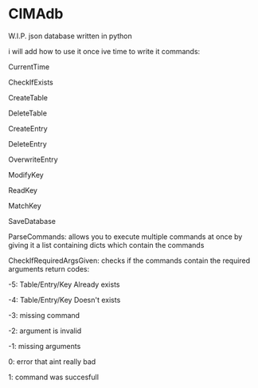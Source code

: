 # CIMAdb
W.I.P. json database written in python

i will add how to use it once ive time to write it
commands:

CurrentTime

CheckIfExists

CreateTable

DeleteTable

CreateEntry

DeleteEntry

OverwriteEntry

ModifyKey

ReadKey

MatchKey

SaveDatabase

ParseCommands:
allows you to execute multiple commands at once by giving it a list containing dicts which contain the commands

CheckIfRequiredArgsGiven:
checks if the commands contain the required arguments
return codes:

-5: Table/Entry/Key Already exists

-4: Table/Entry/Key Doesn't exists

-3: missing command

-2: argument is invalid

-1: missing arguments

0: error that aint really bad

1: command was succesfull
